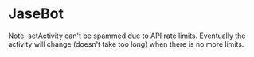 # JaseBot

Note:
setActivity can't be spammed due to API rate limits. Eventually the activity will change (doesn't take too long) when there is no more limits.

